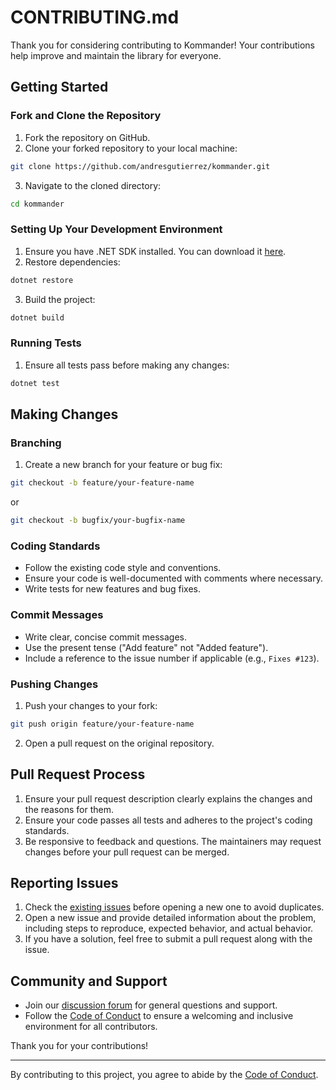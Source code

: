 # CONTRIBUTING.md

Thank you for considering contributing to Kommander! Your contributions help improve and maintain the library for everyone.

## Getting Started

### Fork and Clone the Repository

1. Fork the repository on GitHub.
2. Clone your forked repository to your local machine:
```bash
git clone https://github.com/andresgutierrez/kommander.git
```
3. Navigate to the cloned directory:
```bash
cd kommander
```

### Setting Up Your Development Environment

1. Ensure you have .NET SDK installed. You can download it [here](https://dotnet.microsoft.com/download).
2. Restore dependencies:
```bash
dotnet restore
```
3. Build the project:
```bash
dotnet build
```

### Running Tests

1. Ensure all tests pass before making any changes:
```bash
dotnet test
```

## Making Changes

### Branching

1. Create a new branch for your feature or bug fix:
```bash
git checkout -b feature/your-feature-name
```
or
```bash
git checkout -b bugfix/your-bugfix-name
```

### Coding Standards

- Follow the existing code style and conventions.
- Ensure your code is well-documented with comments where necessary.
- Write tests for new features and bug fixes.

### Commit Messages

- Write clear, concise commit messages.
- Use the present tense ("Add feature" not "Added feature").
- Include a reference to the issue number if applicable (e.g., `Fixes #123`).

### Pushing Changes

1. Push your changes to your fork:
```bash
git push origin feature/your-feature-name
```

2. Open a pull request on the original repository.

## Pull Request Process

1. Ensure your pull request description clearly explains the changes and the reasons for them.
2. Ensure your code passes all tests and adheres to the project's coding standards.
3. Be responsive to feedback and questions. The maintainers may request changes before your pull request can be merged.

## Reporting Issues

1. Check the [existing issues](https://github.com/andresgutierrez/kommander/issues) before opening a new one to avoid duplicates.
2. Open a new issue and provide detailed information about the problem, including steps to reproduce, expected behavior, and actual behavior.
3. If you have a solution, feel free to submit a pull request along with the issue.

## Community and Support

- Join our [discussion forum](https://github.com/andresgutierrez/kommander/discussions) for general questions and support.
- Follow the [Code of Conduct](CODE_OF_CONDUCT.md) to ensure a welcoming and inclusive environment for all contributors.

Thank you for your contributions!

---

By contributing to this project, you agree to abide by the [Code of Conduct](CODE_OF_CONDUCT.md).